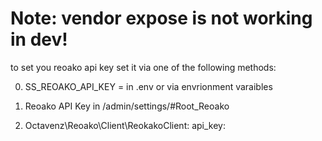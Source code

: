 # Note: vendor expose is not working in dev!

to set you reoako api key
set it via one of the following methods:

0.  SS_REOAKO_API_KEY = <KEY>
    in .env or via envrionment varaibles

1.  Reoako API Key in /admin/settings/#Root_Reoako

2.  Octavenz\Reoako\Client\ReokakoClient:
    api_key: <KEY>
